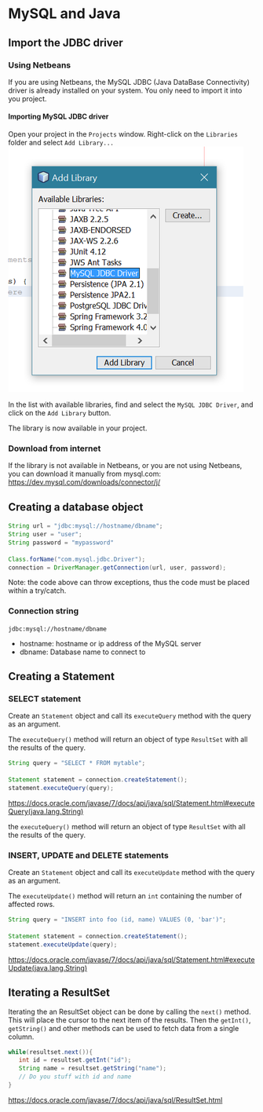 # MySQL and Java

## Import the JDBC driver

### Using Netbeans

If you are using Netbeans, the MySQL JDBC (Java DataBase Connectivity) driver is already installed on your system. You only need to import it into you project.

#### Importing MySQL JDBC driver

Open your project in the `Projects` window. Right-click on the `Libraries` folder and select `Add Library...`![Netbeans: Add library menu](/assets/netbeans_add_library.PNG)

In the list with available libraries, find and select the `MySQL JDBC Driver`, and click on the `Add Library` button.

The library is now available in your project.

### Download from internet

If the library is not available in Netbeans, or you are not using Netbeans, you can download it manually from mysql.com: https://dev.mysql.com/downloads/connector/j/

## Creating a database object

```java
String url = "jdbc:mysql://hostname/dbname";
String user = "user";
String password = "mypassword"

Class.forName("com.mysql.jdbc.Driver");
connection = DriverManager.getConnection(url, user, password);     
```

Note: the code above can throw exceptions, thus the code must be placed within a try/catch.

### Connection string

`jdbc:mysql://hostname/dbname`

* hostname: hostname or ip address of the MySQL server
* dbname: Database name to connect to

## Creating a Statement

### SELECT statement

Create an `Statement` object and call its `executeQuery` method with the query as an argument.

The `executeQuery()` method will return an object of type `ResultSet` with all the results of the query.

```java
String query = "SELECT * FROM mytable";

Statement statement = connection.createStatement();
statement.executeQuery(query);
```

https://docs.oracle.com/javase/7/docs/api/java/sql/Statement.html#executeQuery(java.lang.String)

the `executeQuery()` method will return an object of type `ResultSet` with all the results of the query.

### INSERT, UPDATE and DELETE statements

Create an `Statement` object and call its `executeUpdate` method with the query as an argument.

The `executeUpdate()` method will return an `int` containing the number of affected rows.

```java
String query = "INSERT into foo (id, name) VALUES (0, 'bar')";

Statement statement = connection.createStatement();
statement.executeUpdate(query);
```

https://docs.oracle.com/javase/7/docs/api/java/sql/Statement.html#executeUpdate(java.lang.String)

## Iterating a ResultSet

Iterating the an ResultSet object can be done by calling the `next()` method. This will place the cursor to the next item of the results. Then the `getInt()`, `getString()` and other methods can be used to fetch data from a single column.

```java
while(resultset.next()){
   int id = resultset.getInt("id");
   String name = resultset.getString("name");
   // Do you stuff with id and name
}
```

https://docs.oracle.com/javase/7/docs/api/java/sql/ResultSet.html








